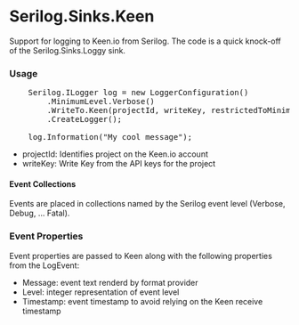 Serilog.Sinks.Keen
==================

Support for logging to Keen.io from Serilog.  The code is a quick knock-off of the 
Serilog.Sinks.Loggy sink.

### Usage

<pre>
    Serilog.ILogger log = new LoggerConfiguration()
        .MinimumLevel.Verbose()
        .WriteTo.Keen(projectId, writeKey, restrictedToMinimumLevel:LogEventLevel.Information)
        .CreateLogger();

    log.Information("My cool message");
</pre>

* projectId:  Identifies project on the Keen.io account
* writeKey: Write Key from the API keys for the project

#### Event Collections

Events are placed in collections named by the Serilog event level (Verbose, Debug, ... Fatal).

### Event Properties

Event properties are passed to Keen along with the following properties from the LogEvent:

* Message: event text renderd by format provider
* Level: integer representation of event level
* Timestamp: event timestamp to avoid relying on the Keen receive timestamp
